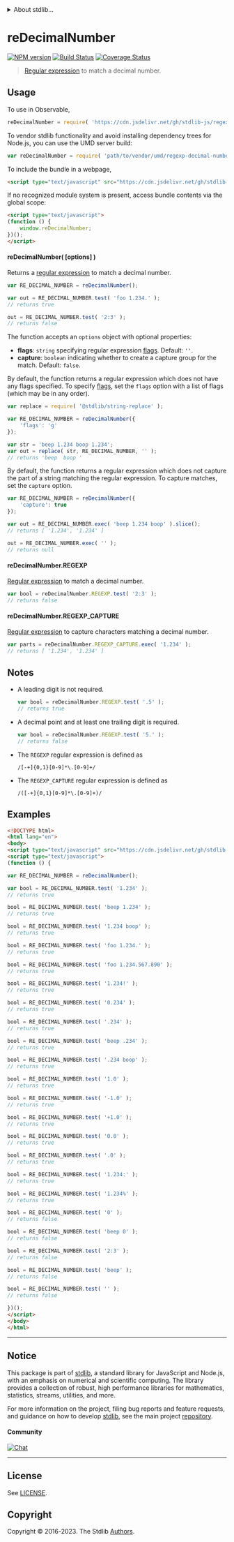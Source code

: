 <!--

@license Apache-2.0

Copyright (c) 2018 The Stdlib Authors.

Licensed under the Apache License, Version 2.0 (the "License");
you may not use this file except in compliance with the License.
You may obtain a copy of the License at

   http://www.apache.org/licenses/LICENSE-2.0

Unless required by applicable law or agreed to in writing, software
distributed under the License is distributed on an "AS IS" BASIS,
WITHOUT WARRANTIES OR CONDITIONS OF ANY KIND, either express or implied.
See the License for the specific language governing permissions and
limitations under the License.

-->


<details>
  <summary>
    About stdlib...
  </summary>
  <p>We believe in a future in which the web is a preferred environment for numerical computation. To help realize this future, we've built stdlib. stdlib is a standard library, with an emphasis on numerical and scientific computation, written in JavaScript (and C) for execution in browsers and in Node.js.</p>
  <p>The library is fully decomposable, being architected in such a way that you can swap out and mix and match APIs and functionality to cater to your exact preferences and use cases.</p>
  <p>When you use stdlib, you can be absolutely certain that you are using the most thorough, rigorous, well-written, studied, documented, tested, measured, and high-quality code out there.</p>
  <p>To join us in bringing numerical computing to the web, get started by checking us out on <a href="https://github.com/stdlib-js/stdlib">GitHub</a>, and please consider <a href="https://opencollective.com/stdlib">financially supporting stdlib</a>. We greatly appreciate your continued support!</p>
</details>

# reDecimalNumber

[![NPM version][npm-image]][npm-url] [![Build Status][test-image]][test-url] [![Coverage Status][coverage-image]][coverage-url] <!-- [![dependencies][dependencies-image]][dependencies-url] -->

> [Regular expression][mdn-regexp] to match a decimal number.



<section class="usage">

## Usage

To use in Observable,

```javascript
reDecimalNumber = require( 'https://cdn.jsdelivr.net/gh/stdlib-js/regexp-decimal-number@umd/browser.js' )
```

To vendor stdlib functionality and avoid installing dependency trees for Node.js, you can use the UMD server build:

```javascript
var reDecimalNumber = require( 'path/to/vendor/umd/regexp-decimal-number/index.js' )
```

To include the bundle in a webpage,

```html
<script type="text/javascript" src="https://cdn.jsdelivr.net/gh/stdlib-js/regexp-decimal-number@umd/browser.js"></script>
```

If no recognized module system is present, access bundle contents via the global scope:

```html
<script type="text/javascript">
(function () {
    window.reDecimalNumber;
})();
</script>
```

#### reDecimalNumber( \[options] )

Returns a [regular expression][mdn-regexp] to match a decimal number. 

```javascript
var RE_DECIMAL_NUMBER = reDecimalNumber();

var out = RE_DECIMAL_NUMBER.test( 'foo 1.234.' );
// returns true

out = RE_DECIMAL_NUMBER.test( '2:3' );
// returns false
```

The function accepts an `options` object with optional properties:

-   **flags**: `string` specifying regular expression [flags][mdn-regexp-flags]. Default: `''`.
-   **capture**: `boolean` indicating whether to create a capture group for the match. Default: `false`.

By default, the function returns a regular expression which does not have any flags specified. To specify [flags][mdn-regexp-flags], set the `flags` option with a list of flags (which may be in any order).

```javascript
var replace = require( '@stdlib/string-replace' );

var RE_DECIMAL_NUMBER = reDecimalNumber({
    'flags': 'g'
});

var str = 'beep 1.234 boop 1.234';
var out = replace( str, RE_DECIMAL_NUMBER, '' );
// returns 'beep  boop '
```

By default, the function returns a regular expression which does not capture the part of a string matching the regular expression. To capture matches, set the `capture` option.

```javascript
var RE_DECIMAL_NUMBER = reDecimalNumber({
    'capture': true
});

var out = RE_DECIMAL_NUMBER.exec( 'beep 1.234 boop' ).slice();
// returns [ '1.234', '1.234' ]

out = RE_DECIMAL_NUMBER.exec( '' );
// returns null
```

#### reDecimalNumber.REGEXP

[Regular expression][mdn-regexp] to match a decimal number. 

```javascript
var bool = reDecimalNumber.REGEXP.test( '2:3' );
// returns false
```

#### reDecimalNumber.REGEXP_CAPTURE

[Regular expression][mdn-regexp] to capture characters matching a decimal number. 

```javascript
var parts = reDecimalNumber.REGEXP_CAPTURE.exec( '1.234' );
// returns [ '1.234', '1.234' ]
```

</section>

<!-- /.usage -->

<section class="notes">

## Notes

-   A leading digit is not required.

    ```javascript
    var bool = reDecimalNumber.REGEXP.test( '.5' );
    // returns true
    ```

-   A decimal point and at least one trailing digit is required.

    ```javascript
    var bool = reDecimalNumber.REGEXP.test( '5.' );
    // returns false
    ```

-   The `REGEXP` regular expression is defined as 

    ```text
    /[-+]{0,1}[0-9]*\.[0-9]+/
    ```

-   The `REGEXP_CAPTURE` regular expression is defined as 

    ```text
    /([-+]{0,1}[0-9]*\.[0-9]+)/
    ```

</section>

<!-- /.notes -->

<section class="examples">

## Examples

<!-- eslint no-undef: "error" -->

```html
<!DOCTYPE html>
<html lang="en">
<body>
<script type="text/javascript" src="https://cdn.jsdelivr.net/gh/stdlib-js/regexp-decimal-number@umd/browser.js"></script>
<script type="text/javascript">
(function () {

var RE_DECIMAL_NUMBER = reDecimalNumber();

var bool = RE_DECIMAL_NUMBER.test( '1.234' );
// returns true

bool = RE_DECIMAL_NUMBER.test( 'beep 1.234' );
// returns true

bool = RE_DECIMAL_NUMBER.test( '1.234 boop' );
// returns true

bool = RE_DECIMAL_NUMBER.test( 'foo 1.234.' );
// returns true

bool = RE_DECIMAL_NUMBER.test( 'foo 1.234.567.890' );
// returns true

bool = RE_DECIMAL_NUMBER.test( '1.234!' );
// returns true

bool = RE_DECIMAL_NUMBER.test( '0.234' );
// returns true

bool = RE_DECIMAL_NUMBER.test( '.234' );
// returns true

bool = RE_DECIMAL_NUMBER.test( 'beep .234' );
// returns true

bool = RE_DECIMAL_NUMBER.test( '.234 boop' );
// returns true

bool = RE_DECIMAL_NUMBER.test( '1.0' );
// returns true

bool = RE_DECIMAL_NUMBER.test( '-1.0' );
// returns true

bool = RE_DECIMAL_NUMBER.test( '+1.0' );
// returns true

bool = RE_DECIMAL_NUMBER.test( '0.0' );
// returns true

bool = RE_DECIMAL_NUMBER.test( '.0' );
// returns true

bool = RE_DECIMAL_NUMBER.test( '1.234:' );
// returns true

bool = RE_DECIMAL_NUMBER.test( '1.234%' );
// returns true

bool = RE_DECIMAL_NUMBER.test( '0' );
// returns false

bool = RE_DECIMAL_NUMBER.test( 'beep 0' );
// returns false

bool = RE_DECIMAL_NUMBER.test( '2:3' );
// returns false

bool = RE_DECIMAL_NUMBER.test( 'beep' );
// returns false

bool = RE_DECIMAL_NUMBER.test( '' );
// returns false

})();
</script>
</body>
</html>
```

</section>

<!-- /.examples -->

<!-- Section for related `stdlib` packages. Do not manually edit this section, as it is automatically populated. -->

<section class="related">

</section>

<!-- /.related -->

<!-- Section for all links. Make sure to keep an empty line after the `section` element and another before the `/section` close. -->


<section class="main-repo" >

* * *

## Notice

This package is part of [stdlib][stdlib], a standard library for JavaScript and Node.js, with an emphasis on numerical and scientific computing. The library provides a collection of robust, high performance libraries for mathematics, statistics, streams, utilities, and more.

For more information on the project, filing bug reports and feature requests, and guidance on how to develop [stdlib][stdlib], see the main project [repository][stdlib].

#### Community

[![Chat][chat-image]][chat-url]

---

## License

See [LICENSE][stdlib-license].


## Copyright

Copyright &copy; 2016-2023. The Stdlib [Authors][stdlib-authors].

</section>

<!-- /.stdlib -->

<!-- Section for all links. Make sure to keep an empty line after the `section` element and another before the `/section` close. -->

<section class="links">

[npm-image]: http://img.shields.io/npm/v/@stdlib/regexp-decimal-number.svg
[npm-url]: https://npmjs.org/package/@stdlib/regexp-decimal-number

[test-image]: https://github.com/stdlib-js/regexp-decimal-number/actions/workflows/test.yml/badge.svg?branch=v0.1.1
[test-url]: https://github.com/stdlib-js/regexp-decimal-number/actions/workflows/test.yml?query=branch:v0.1.1

[coverage-image]: https://img.shields.io/codecov/c/github/stdlib-js/regexp-decimal-number/main.svg
[coverage-url]: https://codecov.io/github/stdlib-js/regexp-decimal-number?branch=main

<!--

[dependencies-image]: https://img.shields.io/david/stdlib-js/regexp-decimal-number.svg
[dependencies-url]: https://david-dm.org/stdlib-js/regexp-decimal-number/main

-->

[chat-image]: https://img.shields.io/gitter/room/stdlib-js/stdlib.svg
[chat-url]: https://app.gitter.im/#/room/#stdlib-js_stdlib:gitter.im

[stdlib]: https://github.com/stdlib-js/stdlib

[stdlib-authors]: https://github.com/stdlib-js/stdlib/graphs/contributors

[umd]: https://github.com/umdjs/umd
[es-module]: https://developer.mozilla.org/en-US/docs/Web/JavaScript/Guide/Modules

[deno-url]: https://github.com/stdlib-js/regexp-decimal-number/tree/deno
[umd-url]: https://github.com/stdlib-js/regexp-decimal-number/tree/umd
[esm-url]: https://github.com/stdlib-js/regexp-decimal-number/tree/esm
[branches-url]: https://github.com/stdlib-js/regexp-decimal-number/blob/main/branches.md

[stdlib-license]: https://raw.githubusercontent.com/stdlib-js/regexp-decimal-number/main/LICENSE

[mdn-regexp]: https://developer.mozilla.org/en-US/docs/Web/JavaScript/Guide/Regular_Expressions

[mdn-regexp-flags]: https://developer.mozilla.org/en-US/docs/Web/JavaScript/Guide/Regular_Expressions#advanced_searching_with_flags_2

</section>

<!-- /.links -->
